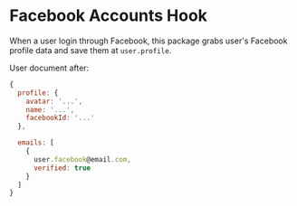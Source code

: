 Facebook Accounts Hook
======================

When a user login through Facebook, this package grabs
user's Facebook profile data and save them at `user.profile`.

User document after:
```js
{
  profile: {
    avatar: '...',
    name: '...',
    facebookId: '...'
  },

  emails: [
    {
      user.facebook@email.com,
      verified: true 
    }
  ]
}
```